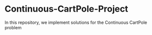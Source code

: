 # Continuous-CartPole-Project
In this repository, we implement solutions for the Continuous CartPole problem
